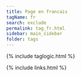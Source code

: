 ```yaml
---
title: Page en francais
tagName: fr
search: exclude
permalink: tag_fr.html
sidebar: main_sidebar
folder: tags
---
```

{% include taglogic.html %}

{% include links.html %}
